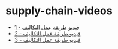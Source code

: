 # supply-chain-videos
  - [فيديو طريقة عمل التكاليف - 1](/videos/supply-chain-videos/cost-video-1.md)
  - [فيديو طريقة عمل التكاليف - 2](/videos/supply-chain-videos/cost-video-2.md)
  - [فيديو طريقة عمل التكاليف - 3](/videos/supply-chain-videos/cost-video-3.md)

